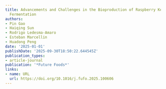 ```yaml
---
title: Advancements and Challenges in the Bioproduction of Raspberry Ketone by Precision
  Fermentation
authors:
- Pin Gao
- Haiqing Sun
- Rodrigo Ledesma‐Amaro
- Esteban Marcellin
- Huadong Peng
date: '2025-01-01'
publishDate: '2025-09-30T18:50:22.644545Z'
publication_types:
- article-journal
publication: '*Future Foods*'
links:
- name: URL
  url: https://doi.org/10.1016/j.fufo.2025.100606
---
```

